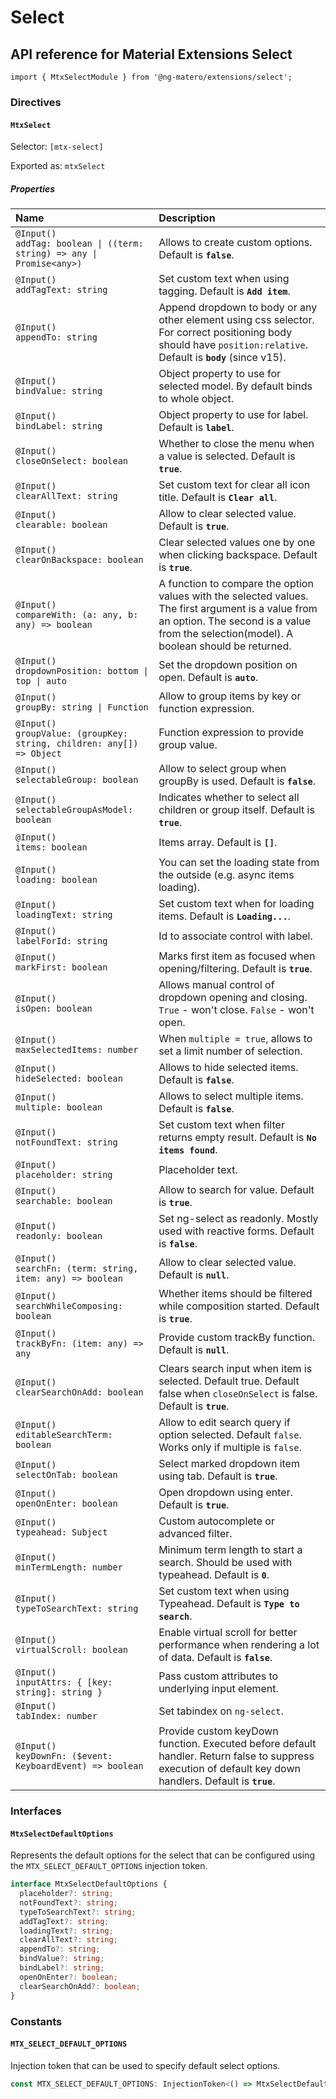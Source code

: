 # Select

## API reference for Material Extensions Select

`import { MtxSelectModule } from '@ng-matero/extensions/select';`

### Directives

#### `MtxSelect`

Selector: `[mtx-select]`

Exported as: `mtxSelect`

##### Properties

| Name | Description |
| :--- | :--- |
| `@Input()`<br>`addTag: boolean \| ((term: string) => any \| Promise<any>)` | Allows to create custom options. Default is **`false`**. |
| `@Input()`<br>`addTagText: string` | Set custom text when using tagging. Default is **`Add item`**. |
| `@Input()`<br>`appendTo: string` | Append dropdown to body or any other element using css selector. For correct positioning body should have `position:relative`. Default is **`body`** (since v15). |
| `@Input()`<br>`bindValue: string` | Object property to use for selected model. By default binds to whole object. |
| `@Input()`<br>`bindLabel: string` | Object property to use for label. Default is **`label`**. |
| `@Input()`<br>`closeOnSelect: boolean` | Whether to close the menu when a value is selected. Default is **`true`**. |
| `@Input()`<br>`clearAllText: string` | Set custom text for clear all icon title. Default is **`Clear all`**. |
| `@Input()`<br>`clearable: boolean` | Allow to clear selected value. Default is **`true`**. |
| `@Input()`<br>`clearOnBackspace: boolean` | Clear selected values one by one when clicking backspace. Default is **`true`**. |
| `@Input()`<br>`compareWith: (a: any, b: any) => boolean` | A function to compare the option values with the selected values. The first argument is a value from an option. The second is a value from the selection(model). A boolean should be returned. |
| `@Input()`<br>`dropdownPosition: bottom \| top \| auto` | Set the dropdown position on open. Default is **`auto`**. |
| `@Input()`<br>`groupBy: string \| Function` | Allow to group items by key or function expression. |
| `@Input()`<br>`groupValue: (groupKey: string, children: any[]) => Object` | Function expression to provide group value. |
| `@Input()`<br>`selectableGroup: boolean` | Allow to select group when groupBy is used. Default is **`false`**. |
| `@Input()`<br>`selectableGroupAsModel: boolean` | Indicates whether to select all children or group itself. Default is **`true`**. |
| `@Input()`<br>`items: boolean` | Items array. Default is **`[]`**. |
| `@Input()`<br>`loading: boolean` | You can set the loading state from the outside (e.g. async items loading). |
| `@Input()`<br>`loadingText: string` | Set custom text when for loading items. Default is **`Loading...`**. |
| `@Input()`<br>`labelForId: string` | Id to associate control with label. |
| `@Input()`<br>`markFirst: boolean` | Marks first item as focused when opening/filtering. Default is **`true`**. |
| `@Input()`<br>`isOpen: boolean` | Allows manual control of dropdown opening and closing. `True` - won't close. `False` - won't open. |
| `@Input()`<br>`maxSelectedItems: number` | When `multiple = true`, allows to set a limit number of selection. |
| `@Input()`<br>`hideSelected: boolean` | Allows to hide selected items. Default is **`false`**. |
| `@Input()`<br>`multiple: boolean` | Allows to select multiple items. Default is **`false`**. |
| `@Input()`<br>`notFoundText: string` | Set custom text when filter returns empty result. Default is **`No items found`**. |
| `@Input()`<br>`placeholder: string` | Placeholder text. |
| `@Input()`<br>`searchable: boolean` | Allow to search for value. Default is **`true`**. |
| `@Input()`<br>`readonly: boolean` | Set ng-select as readonly. Mostly used with reactive forms. Default is **`false`**. |
| `@Input()`<br>`searchFn: (term: string, item: any) => boolean` | Allow to clear selected value. Default is **`null`**. |
| `@Input()`<br>`searchWhileComposing: boolean` | Whether items should be filtered while composition started. Default is **`true`**. |
| `@Input()`<br>`trackByFn: (item: any) => any` | Provide custom trackBy function. Default is **`null`**. |
| `@Input()`<br>`clearSearchOnAdd: boolean` | Clears search input when item is selected. Default true. Default false when `closeOnSelect` is false. Default is **`true`**. |
| `@Input()`<br>`editableSearchTerm: boolean` | Allow to edit search query if option selected. Default `false`. Works only if multiple is `false`. |
| `@Input()`<br>`selectOnTab: boolean` | Select marked dropdown item using tab. Default is **`true`**. |
| `@Input()`<br>`openOnEnter: boolean` | Open dropdown using enter. Default is **`true`**. |
| `@Input()`<br>`typeahead: Subject` | Custom autocomplete or advanced filter. |
| `@Input()`<br>`minTermLength: number` | Minimum term length to start a search. Should be used with typeahead. Default is **`0`**. |
| `@Input()`<br>`typeToSearchText: string` | Set custom text when using Typeahead. Default is **`Type to search`**. |
| `@Input()`<br>`virtualScroll: boolean` |Enable virtual scroll for better performance when rendering a lot of data. Default is **`false`**. |
| `@Input()`<br>`inputAttrs: { [key: string]: string }` |Pass custom attributes to underlying input element. |
| `@Input()`<br>`tabIndex: number` | Set tabindex on `ng-select`. |
| `@Input()`<br>`keyDownFn: ($event: KeyboardEvent) => boolean` | Provide custom keyDown function. Executed before default handler. Return false to suppress execution of default key down handlers. Default is **`true`**. |

### Interfaces

#### `MtxSelectDefaultOptions`

Represents the default options for the select that can be configured using the `MTX_SELECT_DEFAULT_OPTIONS` injection token.

```ts
interface MtxSelectDefaultOptions {
  placeholder?: string;
  notFoundText?: string;
  typeToSearchText?: string;
  addTagText?: string;
  loadingText?: string;
  clearAllText?: string;
  appendTo?: string;
  bindValue?: string;
  bindLabel?: string;
  openOnEnter?: boolean;
  clearSearchOnAdd?: boolean;
}
```

### Constants

#### `MTX_SELECT_DEFAULT_OPTIONS`

Injection token that can be used to specify default select options.

```ts
const MTX_SELECT_DEFAULT_OPTIONS: InjectionToken<() => MtxSelectDefaultOptions>;
```
